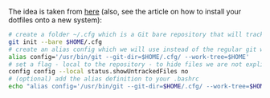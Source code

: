 The idea is taken from [here](https://www.atlassian.com/git/tutorials/dotfiles) (also, see the article on how to install your dotfiles onto a new system):

```bash
# create a folder ~/.cfg which is a Git bare repository that will track our files
git init --bare $HOME/.cfg
# create an alias config which we will use instead of the regular git when we want to interact with our configuration repository
alias config='/usr/bin/git --git-dir=$HOME/.cfg/ --work-tree=$HOME'
# set a flag - local to the repository - to hide files we are not explicitly tracking yet. This is so that when you type config status and other commands later, files you are not interested in tracking will not show up as untracked
config config --local status.showUntrackedFiles no
# (optional) add the alias definition to your .bashrc
echo "alias config='/usr/bin/git --git-dir=$HOME/.cfg/ --work-tree=$HOME'" >> $HOME/.bashrc
```
